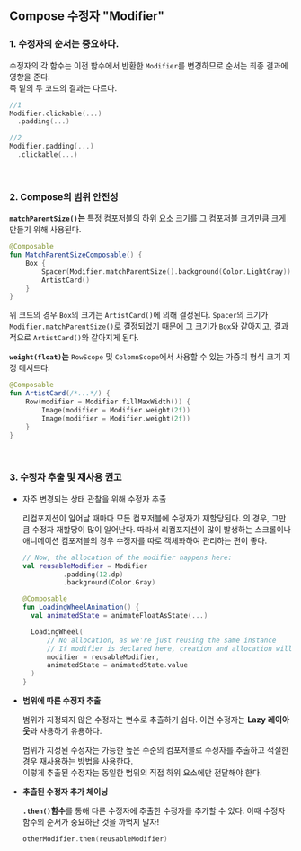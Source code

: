 ## Compose 수정자 "Modifier"

### 1. 수정자의 순서는 중요하다.

수정자의 각 함수는 이전 함수에서 반환한 `Modifier`를 변경하므로 순서는 최종 결과에 영향을 준다.   
즉 밑의 두 코드의 결과는 다르다.
```kotlin
//1
Modifier.clickable(...)
  .padding(...)

//2
Modifier.padding(...)
  .clickable(...)
```
<br>

### 2. Compose의 범위 안전성

**`matchParentSize()`는** 특정 컴포저블의 하위 요소 크기를 그 컴포저블 크기만큼 크게 만들기 위해 사용된다.
```kotlin
@Composable
fun MatchParentSizeComposable() {
    Box {
        Spacer(Modifier.matchParentSize().background(Color.LightGray))
        ArtistCard()
    }
}
```
위 코드의 경우 `Box`의 크기는 `ArtistCard()`에 의해 결정된다. `Spacer`의 크기가 `Modifier.matchParentSize()`로 결정되었기 때문에 그 크기가 
`Box`와 같아지고, 결과적으로 `ArtistCard()`와 같아지게 된다.
<br>

**`weight(float)`는** `RowScope` 및 `ColomnScope`에서 사용할 수 있는 가중치 형식 크기 지정 메서드다.
```kotlin
@Composable
fun ArtistCard(/*...*/) {
    Row(modifier = Modifier.fillMaxWidth()) {
        Image(modifier = Modifier.weight(2f))
        Image(modifier = Modifier.weight(2f))
    }
}
```
<br>

### 3. 수정자 추출 및 재사용 권고

- 자주 변경되는 상태 관찰을 위해 수정자 추출

  리컴포지션이 일어날 때마다 모든 컴포저블에 수정자가 재할당된다. 의 경우, 
  그만큼 수정자 재할당이 많이 일어난다. 따라서 리컴포지션이 많이 발생하는 스크롤이나 애니메이션 컴포저블의 경우 수정자를 따로 객체화하여 관리하는 편이 좋다.
  ```kotlin
  // Now, the allocation of the modifier happens here:
  val reusableModifier = Modifier
            .padding(12.dp)
            .background(Color.Gray)

  @Composable
  fun LoadingWheelAnimation() {
    val animatedState = animateFloatAsState(...)

    LoadingWheel(
        // No allocation, as we're just reusing the same instance
        // If modifier is declared here, creation and allocation will happen on every frame of the animation!
        modifier = reusableModifier,
        animatedState = animatedState.value
    )
  }
  ```

- **범위에 따른 수정자 추출**

  범위가 지정되지 않은 수정자는 변수로 추출하기 쉽다. 이런 수정자는 **Lazy 레이아웃**과 사용하기 유용하다.

  범위가 지정된 수정자는 가능한 높은 수준의 컴포저블로 수정자를 추출하고 적절한 경우 재사용하는 방법을 사용한다.   
  이렇게 추출된 수정자는 동일한 범위의 직접 하위 요소에만 전달해야 한다.

- **추출된 수정자 추가 체이닝**
  
  **`.then()`함수**를 통해 다른 수정자에 추출한 수정자를 추가할 수 있다. 이때 수정자 함수의 순서가 중요하단 것을 까먹지 말자!
  ```kotlin
  otherModifier.then(reusableModifier)
  ```



